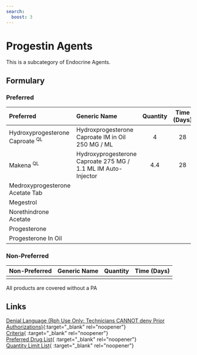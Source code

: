 ```yaml
---
search:
  boost: 3
---
```


# Progestin Agents

This is a subcategory of Endocrine Agents.

## Formulary

### Preferred

| Preferred                              | Generic Name                                                  | Quantity | Time (Days) |
| :----------------------------------------- | :------------------------------------------------------------ | :------: | :---------: |
| Hydroxyprogesterone Caproate <sup>QL</sup> | Hydroxprogesterone Caproate IM in Oil 250 MG / ML             |    4     |     28      |
| Makena <sup>QL</sup>                       | Hydroxyprogesterone Caproate 275 MG / 1.1 ML IM Auto-Injector |   4.4    |     28      |
| Medroxyprogesterone Acetate Tab            |                                                               |          |             |
| Megestrol                                  |                                                               |          |             |
| Norethindrone Acetate                      |                                                               |          |             |
| Progesterone                               |                                                               |          |             |
| Progesterone In Oil                        |                                                               |          |             |

### Non-Preferred

| Non-Preferred | Generic Name | Quantity | Time (Days) |
| :------------ | :----------- | :------: | :---------: |
|               |              |          |             |

All products are covered without a PA

## Links

[Denial Language (Rph Use Only: Technicians CANNOT deny Prior Authorizations)](https://mygainwell-my.sharepoint.com.mcas.ms/:w:/r/personal/rachel_carpenter_gainwelltechnologies_com/_layouts/15/Doc.aspx?sourcedoc=%7BCD777F63-7F18-4713-8D6A-B043BEE631F5%7D&file=Denial%20Language%20Updated%2009112023.docx&action=embedview&mobileredirect=true&wdStartOn=52&cid=f4472ece-6d4f-4694-b0c5-c150a2f53fea){:target="_blank" rel="noopener"} </br>
[Criteria](https://medicaid.ohio.gov/static/PHM/drug-coverage/20231001+UPDL+Criteria+_v2.FINAL.pdf#page=62){ :target="_blank" rel="noopener"} </br>
[Preferred Drug List](https://medicaid.ohio.gov/static/PHM/drug-coverage/20231001_UPDL_V2.FINAL.hyperlinks_added.pdf#page=22){ :target="_blank" rel="noopener"} </br>
[Quantity Limit List](https://spbm.medicaid.ohio.gov/SPDocumentLibrary/DocumentLibrary/UPDL/Quantity%20Limits.pdf){ :target="_blank" rel="noopener"}
